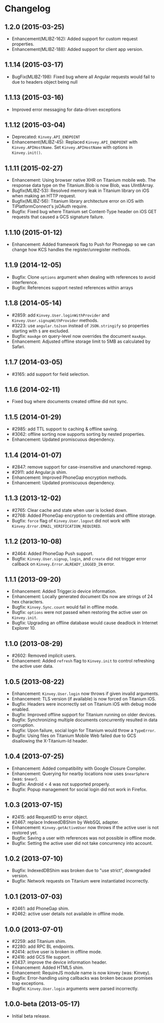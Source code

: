 # Changelog
## 1.2.0 (2015-03-25)
* Enhancement(MLIBZ-162): Added support for custom request properties.
* Enhancement(MLIBZ-188): Added support for client app version.

## 1.1.14 (2015-03-17)
* BugFix(MLIBZ-198): Fixed bug where all Angular requests would fail to due to headers object being null

## 1.1.13 (2015-03-16)
* Improved error messaging for data-driven exceptions

## 1.1.12 (2015-03-04)
* Deprecated: `Kinvey.API_ENDPOINT`
* Enhancement(MLIBZ-45): Replaced `Kinvey.API_ENDPOINT` with `Kinvey.APIHostName`. Set `Kinvey.APIHostName` with options in `Kinvey.init()`.

## 1.1.11 (2015-02-27)
* Enhancement: Using browser native XHR on Titanium mobile web. The response data type on the Titanium.Blob is now Blob, was UInt8Array.
* Bugfix(MLIBZ-53): Resolved memory leak in Titanium library on iOS when making an HTTP request.
* Bugfix(MLIBZ-56): Titanium library architecture error on iOS with TiPlatformConnect's jsOAuth require.
* Bugfix: Fixed bug where Titanium set Content-Type header on iOS GET requests that caused a GCS signature failure.

## 1.1.10 (2015-01-12)
* Enhancement: Added framework flag to Push for Phonegap so we can change how KCS handles the register/unregister methods.

## 1.1.9 (2014-12-05)
* Bugfix: Clone `options` argument when dealing with references to avoid interference.
* Bugfix: References support nested references within arrays

## 1.1.8 (2014-05-14)
* #2859: add `Kinvey.User.loginWithProvider` and `Kinvey.User.signupWithProvider` methods.
* #3223: use `angular.toJson` instead of `JSON.stringify` so properties starting with `$` are excluded.
* Bugfix: `maxAge` on query-level now overrides the document `maxAge`.
* Enhancement: Adjusted offline storage limit to 5MB as calculated by Safari.

## 1.1.7 (2014-03-05)
* #3165: add support for field selection.

## 1.1.6 (2014-02-11)
* Fixed bug where documents created offline did not sync.

## 1.1.5 (2014-01-29)
* #2985: add TTL support to caching & offline saving.
* #3062: offline sorting now supports sorting by nested properties.
* Enhancement: Updated promiscuous dependency.

## 1.1.4 (2014-01-07)
* #2847: remove support for case-insensitive and unanchored regexp.
* #2911: add Angular.js shim.
* Enhancement: Improved PhoneGap encryption methods.
* Enhancement: Updated promiscuous dependency.

## 1.1.3 (2013-12-02)
* #2765: Clear cache and state when user is locked down.
* #2768: Added PhoneGap encryption to credentials and offline storage.
* Bugfix: `force` flag of `Kinvey.User.logout` did not work with `Kinvey.Error.EMAIL_VERIFICATION_REQUIRED`.

## 1.1.2 (2013-10-08)
* #2464: Added PhoneGap Push support.
* Bugfix: `Kinvey.User.signup`, `login`, and `create` did not trigger error callback on `Kinvey.Error.ALREADY_LOGGED_IN` error.

## 1.1.1 (2013-09-20)
* Enhancement: Added Trigger.io device information.
* Enhancement: Locally generated document IDs now are strings of 24 hex characters.
* Bugfix: `Kinvey.Sync.count` would fail in offline mode.
* Bugfix: `options` were not passed when restoring the active user on `Kinvey.init`.
* Bugfix: Upgrading an offline database would cause deadlock in Internet Explorer 10.

## 1.1.0 (2013-08-29)
* #2602: Removed implicit users.
* Enhancement: Added `refresh` flag to `Kinvey.init` to control refreshing the active user data.

## 1.0.5 (2013-08-22)
* Enhancement: `Kinvey.User.login` now throws if given invalid arguments.
* Enhancement: TLS version (if available) is now forced on Titanium iOS.
* Bugfix: Headers were incorrectly set on Titanium iOS with debug mode enabled.
* Bugfix: Improved offline support for Titanium running on older devices.
* Bugfix: Synchronizing multiple documents concurrently resulted in data corruption.
* Bugfix: Upon failure, social login for Titanium would throw a `TypeError`.
* Bugfix: Using files on Titanium Mobile Web failed due to GCS disallowing the X-Titanium-Id header.

## 1.0.4 (2013-07-25)
* Enhancement: Added compatibility with Google Closure Compiler.
* Enhancement: Querying for nearby locations now uses `$nearSphere` (was: `$near`).
* Bugfix: Android < 4 was not supported properly.
* Bugfix: Popup management for social login did not work in Firefox.

## 1.0.3 (2013-07-15)
* #2415: add RequestID to error object.
* #2467: replace IndexedDBShim by WebSQL adapter.
* Enhancement: `Kinvey.getActiveUser` now throws if the active user is not restored yet.
* Bugfix: Saving a user with references was not possible in offline mode.
* Bugfix: Setting the active user did not take concurrency into account.

## 1.0.2 (2013-07-10)
* Bugfix: IndexedDBShim was broken due to "use strict", downgraded version.
* Bugfix: Network requests on Titanium were instantiated incorrectly.

## 1.0.1 (2013-07-03)
* #2461: add PhoneGap shim.
* #2462: active user details not available in offline mode.

## 1.0.0 (2013-07-01)
* #2259: add Titanium shim.
* #2280: add RPC BL endpoints.
* #2414: active user is broken in offline mode.
* #2416: add GCS file support.
* #2437: improve the device information header.
* Enhancement: Added HTML5 shim.
* Enhancement: RequireJS module name is now kinvey (was: Kinvey).
* Bugfix: Error-handling using callbacks was broken because promises trap exceptions.
* Bugfix: `Kinvey.User.login` arguments were parsed incorrectly.

## 1.0.0-beta (2013-05-17)
* Initial beta release.
